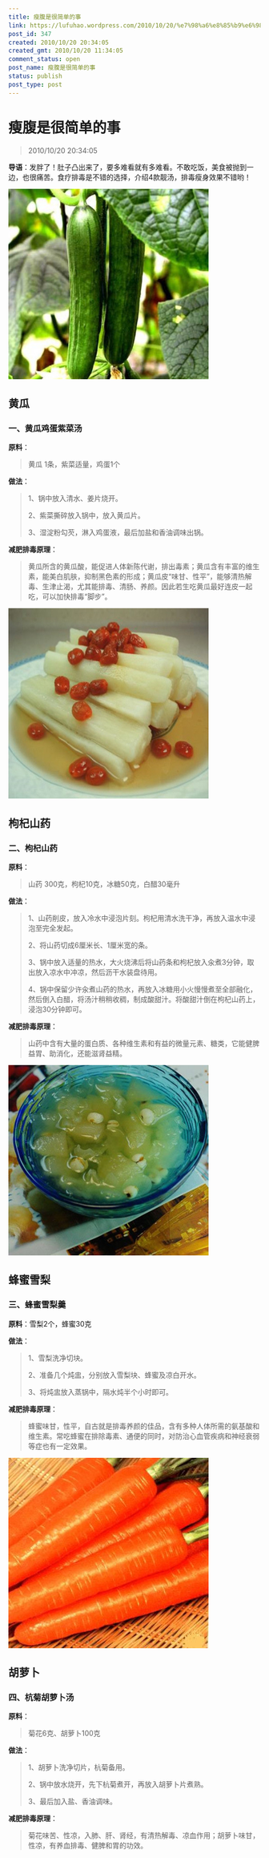 ```yaml
---
title: 瘦腹是很简单的事
link: https://lufuhao.wordpress.com/2010/10/20/%e7%98%a6%e8%85%b9%e6%98%af%e5%be%88%e7%ae%80%e5%8d%95%e7%9a%84%e4%ba%8b/
post_id: 347
created: 2010/10/20 20:34:05
created_gmt: 2010/10/20 11:34:05
comment_status: open
post_name: 瘦腹是很简单的事
status: publish
post_type: post
---
```


# 瘦腹是很简单的事

> 2010/10/20 20:34:05

 

**导语**：发胖了！肚子凸出来了，要多难看就有多难看。不敢吃饭，美食被抛到一边，也很痛苦。食疗排毒是不错的选择，介绍4款靓汤，排毒瘦身效果不错哟！

![20101020-203405-0001](/assets/images/20101020-203405-0001.jpg)

## 黄瓜

### 一、黄瓜鸡蛋紫菜汤

**原料**：

> 黄瓜 1条，紫菜适量，鸡蛋1个

**做法**：

> 1、锅中放入清水、姜片烧开。
> 
> 2、紫菜撕碎放入锅中，放入黄瓜片。
> 
> 3、湿淀粉勾芡，淋入鸡蛋液，最后加盐和香油调味出锅。

**减肥排毒原理**：

> 黄瓜所含的黄瓜酸，能促进人体新陈代谢，排出毒素；黄瓜含有丰富的维生素，能美白肌肤，抑制黑色素的形成；黄瓜皮“味甘、性平”，能够清热解毒、生津止渴，尤其能排毒、清肠、养颜。因此若生吃黄瓜最好连皮一起吃，可以加快排毒“脚步”。

![20101020-203405-0002](/assets/images/20101020-203405-0002.jpg)

## 枸杞山药

### 二、枸杞山药

**原料**：

> 山药 300克，枸杞10克，冰糖50克，白醋30毫升

**做法**：

> 1、山药削皮，放入冷水中浸泡片刻。枸杞用清水洗干净，再放入温水中浸泡至完全发起。
> 
> 2、将山药切成6厘米长、1厘米宽的条。
> 
> 3、锅中放入适量的热水，大火烧沸后将山药条和枸杞放入汆煮3分钟，取出放入凉水中冲凉，然后沥干水装盘待用。
> 
> 4、锅中保留少许汆煮山药的热水，再放入冰糖用小火慢慢煮至全部融化，然后倒入白醋，将汤汁稍稍收稠，制成酸甜汁。将酸甜汁倒在枸杞山药上，浸泡30分钟即可。

**减肥排毒原理**：

> 山药中含有大量的蛋白质、各种维生素和有益的微量元素、糖类，它能健脾益胃、助消化，还能滋肾益精。

![20101020-203405-0003](/assets/images/20101020-203405-0003.jpg)

## 蜂蜜雪梨

### 三、蜂蜜雪梨羹

**原料**：雪梨2个，蜂蜜30克

**做法**：

> 1、雪梨洗净切块。
> 
> 2、准备几个炖盅，分别放入雪梨块、蜂蜜及凉白开水。
> 
> 3、将炖盅放入蒸锅中，隔水炖半个小时即可。

**减肥排毒原理**：

> 蜂蜜味甘，性平，自古就是排毒养颜的佳品，含有多种人体所需的氨基酸和维生素。常吃蜂蜜在排除毒素、通便的同时，对防治心血管疾病和神经衰弱等症也有一定效果。

![20101020-203405-0004](/assets/images/20101020-203405-0004.jpg)

## 胡萝卜

### 四、杭菊胡萝卜汤

**原料**：

> 菊花6克、胡萝卜100克

**做法**：

> 1、胡萝卜洗净切片，杭菊备用。
> 
> 2、锅中放水烧开，先下杭菊煮开，再放入胡萝卜片煮熟。
> 
> 3、最后加入盐、香油调味。

**减肥排毒原理**：

> 菊花味苦、性凉，入肺、肝、肾经，有清热解毒、凉血作用；胡萝卜味甘，性凉，有养血排毒、健脾和胃的功效。
